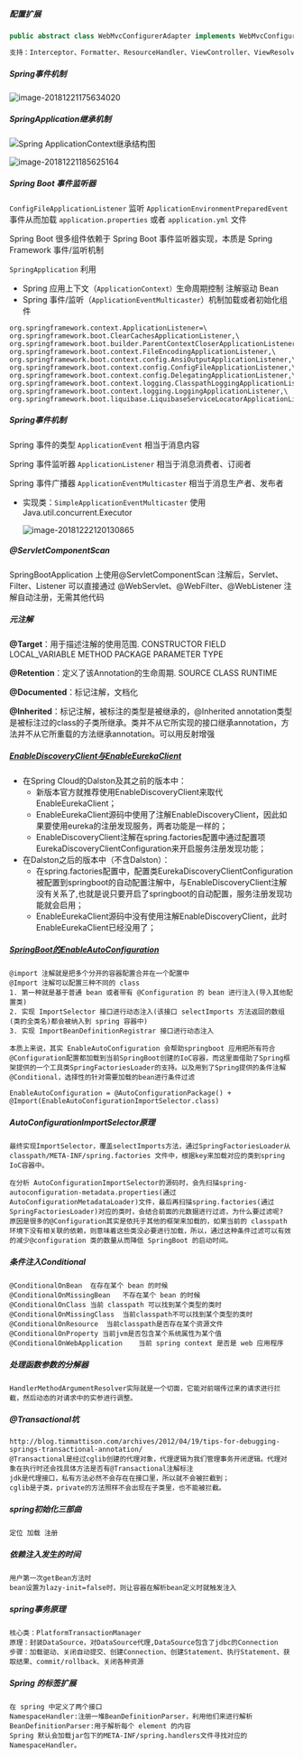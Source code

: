 ##### 配置扩展

```java
public abstract class WebMvcConfigurerAdapter implements WebMvcConfigurer

支持：Interceptor、Formatter、ResourceHandler、ViewController、ViewResolver、ArgumentResolver、MessageConverter等等
```

##### Spring事件机制

![image-20181221175634020](https://github.com/yu757371316/blogs/blob/master/images/Spring%E4%BA%8B%E4%BB%B6%E6%9C%BA%E5%88%B6%E5%9B%BE.jpg)

##### SpringApplication继承机制

![Spring ApplicationContext继承结构图](https://ws3.sinaimg.cn/large/006tNbRwgy1fyejdraxr1j310009sdhx.jpg)

![image-20181221185625164](https://ws3.sinaimg.cn/large/006tNbRwgy1fyekf9eocjj31ct0ekq54.jpg)

##### Spring Boot 事件监听器

`ConfigFileApplicationListener` 监听 `ApplicationEnvironmentPreparedEvent` 事件从而加载 `application.properties` 或者 `application.yml` 文件

Spring Boot 很多组件依赖于 Spring Boot 事件监听器实现，本质是 Spring Framework 事件/监听机制

`SpringApplication` 利用

- Spring 应用上下文（`ApplicationContext）`生命周期控制 注解驱动 Bean 
- Spring 事件/监听（`ApplicationEventMulticaster`）机制加载或者初始化组件

```properties
org.springframework.context.ApplicationListener=\
org.springframework.boot.ClearCachesApplicationListener,\
org.springframework.boot.builder.ParentContextCloserApplicationListener,\
org.springframework.boot.context.FileEncodingApplicationListener,\
org.springframework.boot.context.config.AnsiOutputApplicationListener,\
org.springframework.boot.context.config.ConfigFileApplicationListener,\
org.springframework.boot.context.config.DelegatingApplicationListener,\
org.springframework.boot.context.logging.ClasspathLoggingApplicationListener,\
org.springframework.boot.context.logging.LoggingApplicationListener,\
org.springframework.boot.liquibase.LiquibaseServiceLocatorApplicationListener
```

##### Spring事件机制

Spring 事件的类型 `ApplicationEvent`         				相当于消息内容

Spring 事件监听器 `ApplicationListener`    				相当于消息消费者、订阅者

Spring 事件广播器 `ApplicationEventMulticaster`	相当于消息生产者、发布者

- 实现类：`SimpleApplicationEventMulticaster`  使用Java.util.concurrent.Executor

  ![image-20181222120130865](https://ws1.sinaimg.cn/large/006tNbRwgy1fyfe1ue49rj30ni09b75i.jpg)

##### @ServletComponentScan

SpringBootApplication 上使用@ServletComponentScan 注解后，Servlet、Filter、Listener 可以直接通过 @WebServlet、@WebFilter、@WebListener 注解自动注册，无需其他代码

##### 元注解

**@Target**：用于描述注解的使用范围. CONSTRUCTOR FIELD LOCAL_VARIABLE METHOD PACKAGE PARAMETER TYPE

**@Retention**：定义了该Annotation的生命周期. SOURCE CLASS RUNTIME

**@Documented**：标记注解，文档化

**@Inherited**：标记注解，被标注的类型是被继承的，@Inherited annotation类型是被标注过的class的子类所继承。类并不从它所实现的接口继承annotation，方法并不从它所重载的方法继承annotation。可以用反射增强

##### [EnableDiscoveryClient与EnableEurekaClient](https://blog.csdn.net/boling_cavalry/article/details/82668480)

- 在Spring Cloud的Dalston及其之前的版本中： 
  - 新版本官方就推荐使用EnableDiscoveryClient来取代EnableEurekaClient；
  - EnableEurekaClient源码中使用了注解EnableDiscoveryClient，因此如果要使用eureka的注册发现服务，两者功能是一样的；
  - EnableDiscoveryClient注解在spring.factories配置中通过配置项EurekaDiscoveryClientConfiguration来开启服务注册发现功能；
- 在Dalston之后的版本中（不含Dalston）： 
  - 在spring.factories配置中，配置类EurekaDiscoveryClientConfiguration被配置到springboot的自动配置注解中，与EnableDiscoveryClient注解没有关系了,也就是说只要开启了springboot的自动配置，服务注册发现功能就会启用； 
  - EnableEurekaClient源码中没有使用注解EnableDiscoveryClient，此时EnableEurekaClient已经没用了；
 
##### [SpringBoot的EnableAutoConfiguration](https://blog.csdn.net/yu757371316/article/details/106786665)

```
@import 注解就是把多个分开的容器配置合并在一个配置中
@Import 注解可以配置三种不同的 class
1. 第一种就是基于普通 bean 或者带有 @Configuration 的 bean 进行注入(导入其他配置类)
2. 实现 ImportSelector 接口进行动态注入(该接口 selectImports 方法返回的数组(类的全类名)都会被纳入到 spring 容器中)
3. 实现 ImportBeanDefinitionRegistrar 接口进行动态注入

本质上来说，其实 EnableAutoConfiguration 会帮助springboot 应用把所有符合@Configuration配置都加载到当前SpringBoot创建的IoC容器，而这里面借助了Spring框架提供的一个工具类SpringFactoriesLoader的支持。以及用到了Spring提供的条件注解 @Conditional，选择性的针对需要加载的bean进行条件过滤

EnableAutoConfiguration = @AutoConfigurationPackage() + @Import(EnableAutoConfigurationImportSelector.class)

```

##### AutoConfigurationImportSelector原理

```
最终实现ImportSelector，覆盖selectImports方法，通过SpringFactoriesLoader从classpath/META-INF/spring.factories 文件中，根据key来加载对应的类到spring IoC容器中。

在分析 AutoConfigurationImportSelector的源码时，会先扫描spring-autoconfiguration-metadata.properties(通过AutoConfigurationMetadataLoader)文件，最后再扫描spring.factories(通过SpringFactoriesLoader)对应的类时，会结合前面的元数据进行过滤，为什么要过滤呢? 原因是很多的@Configuration其实是依托于其他的框架来加载的，如果当前的 classpath环境下没有相关联的依赖，则意味着这些类没必要进行加载，所以，通过这种条件过滤可以有效的减少@configuration 类的数量从而降低 SpringBoot 的启动时间。
```

##### 条件注入Conditional

```
@ConditionalOnBean  在存在某个 bean 的时候
@ConditionalOnMissingBean   不存在某个 bean 的时候
@ConditionalOnClass 当前 classpath 可以找到某个类型的类时
@ConditionalOnMissingClass  当前classpath不可以找到某个类型的类时
@ConditionalOnResource  当前classpath是否存在某个资源文件
@ConditionalOnProperty 当前jvm是否包含某个系统属性为某个值
@ConditionalOnWebApplication    当前 spring context 是否是 web 应用程序
```

##### 处理函数参数的分解器

```
HandlerMethodArgumentResolver实际就是一个切面，它能对前端传过来的请求进行拦截，然后动态的对请求中的实参进行调整。
```
##### @Transactional坑

```
http://blog.timmattison.com/archives/2012/04/19/tips-for-debugging-springs-transactional-annotation/
@Transactional是经过cglib创建的代理对象，代理逻辑为我们管理事务开闭逻辑。代理对象在执行时还会找具体方法是否有@Transactional注解标注
jdk是代理接口，私有方法必然不会存在在接口里，所以就不会被拦截到； 
cglib是子类，private的方法照样不会出现在子类里，也不能被拦截。 
```

##### spring初始化三部曲
```
定位 加载 注册
```

##### 依赖注入发生的时间
```
用户第一次getBean方法时
bean设置为lazy-init=false时，则让容器在解析bean定义时就触发注入
```

##### spring事务原理

```
核心类：PlatformTransactionManager
原理：封装DataSource，对DataSource代理,DataSource包含了jdbc的Connection
步骤：加载驱动、关闭自动提交、创建Connection、创建Statement、执行Statement、获取结果、commit/rollback、关闭各种资源
```
##### Spring 的标签扩展

```
在 spring 中定义了两个接口
NamespaceHandler:注册一堆BeanDefinitionParser，利用他们来进行解析
BeanDefinitionParser:用于解析每个 element 的内容
Spring 默认会加载jar包下的META-INF/spring.handlers文件寻找对应的 NamespaceHandler。
```
